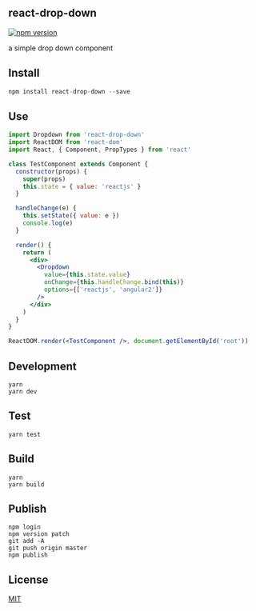 ## react-drop-down

[![npm version](https://badge.fury.io/js/react-drop-down.svg)](https://badge.fury.io/js/react-drop-down)

a simple drop down component

## Install

``` js
npm install react-drop-down --save
```

## Use

``` jsx
import Dropdown from 'react-drop-down'
import ReactDOM from 'react-dom'
import React, { Component, PropTypes } from 'react'

class TestComponent extends Component {
  constructor(props) {
    super(props)
    this.state = { value: 'reactjs' }
  }

  handleChange(e) {
    this.setState({ value: e })
    console.log(e)
  }

  render() {
    return (
      <div>
        <Dropdown
          value={this.state.value}
          onChange={this.handleChange.bind(this)}
          options={['reactjs', 'angular2']}
        />
      </div>
    )
  }
}

ReactDOM.render(<TestComponent />, document.getElementById('root'))
```

## Development
    yarn
    yarn dev

## Test
    yarn test

## Build
    yarn
    yarn build

## Publish
    npm login
    npm version patch
    git add -A
    git push origin master
    npm publish

## License

[MIT](http://isekivacenz.mit-license.org/)
